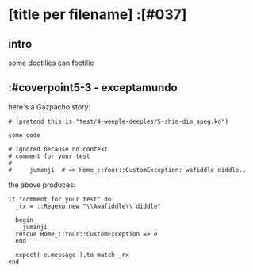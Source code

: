 # [title per filename] :[#037]

## intro

some dootilies can footilie




## :#coverpoint5-3 - exceptamundo

here's a Gazpacho story:

    # (pretend this is "test/4-weeple-deeples/5-shim-dim_speg.kd")

    some code

    # ignored because no context
    # comment for your test
    #
    #     jumanji  # => Home_::Your::CustomException: wafiddle diddle..

the above produces:

    it "comment for your test" do
      _rx = ::Regexp.new "\\Awafiddle\\ diddle"

      begin
        jumanji
      rescue Home_::Your::CustomException => e
      end

      expect( e.message ).to match _rx
    end
